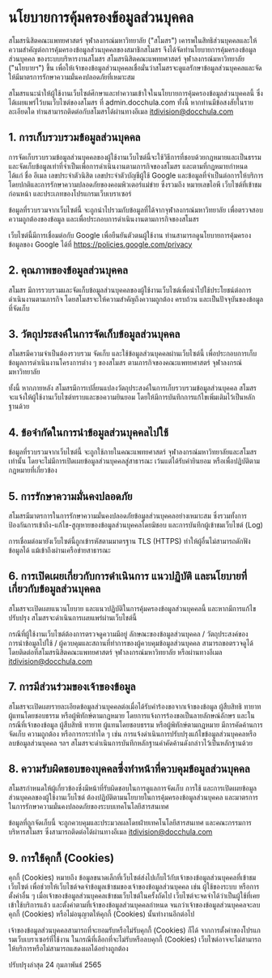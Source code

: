 # นโยบายการคุ้มครองข้อมูลส่วนบุคคล

สโมสรนิสิตคณะแพทยศาสตร์ จุฬาลงกรณ์มหาวิทยาลัย ("สโมสร") เคารพในสิทธิส่วนบุคคลและให้ความสำคัญต่อการคุ้มครองข้อมูลส่วนบุคคลของสมาชิกสโมสร จึงได้จัดทำนโยบายการคุ้มครองข้อมูลส่วนบุคคล ของระบบบริหารงานสโมสร สโมสรนิสิตคณะแพทยศาสตร์ จุฬาลงกรณ์มหาวิทยาลัย ("นโยบายฯ") ขึ้น เพื่อให้เจ้าของข้อมูลส่วนบุคคลเชื่อมั่นว่าสโมสรจะดูแลรักษาข้อมูลส่วนบุคคลและจัดให้มีมาตรการรักษาความมั่นคงปลอดภัยที่เหมาะสม

สโมสรแนะนำให้ผู้ใช้งานเว็บไซต์ศึกษาและทำความเข้าใจในนโยบายการคุ้มครองข้อมูลส่วนบุคคลนี้ ซึ่งได้เผยแพร่ไว้บนเว็บไซต์ของสโมสร ที่ admin.docchula.com ทั้งนี้ หากท่านมีข้อสงสัยในรายละเอียดใด ท่านสามารถติดต่อกับสโมสรได้ผ่านทางอีเมล itdivision@docchula.com

## 1. การเก็บรวบรวมข้อมูลส่วนบุคคล

การจัดเก็บรวบรวมข้อมูลส่วนบุคคลของผู้ใช้งานเว็บไซต์นี้จะใช้วิธีการที่ชอบด้วยกฎหมายและเป็นธรรม และจัดเก็บข้อมูลเท่าที่จำเป็นเพื่อการดำเนินงานตามภารกิจของสโมสร และตามที่กฎหมายกำหนด ได้แก่ ชื่อ อีเมล เลขประจำตัวนิสิต เลขประจำตัวบัญชีผู้ใช้ Google และข้อมูลที่จำเป็นต่อการให้บริการโดยปกติและการรักษาความปลอดภัยของคอมพิวเตอร์แม่ข่าย ซึ่งรวมถึง หมายเลขไอพี เว็บไซต์ที่เข้าชมก่อนหน้า และประเภทของโปรแกรมเว็บเบราเซอร์

ข้อมูลที่รวบรวมจากเว็บไซต์นี้ จะถูกนำไปรวมกับข้อมูลที่ได้จากจุฬาลงกรณ์มหาวิทยาลัย เพื่อตรวจสอบความถูกต้องของข้อมูล และเพื่อประกอบการดำเนินงานตามภารกิจของสโมสร

เว็บไซต์นี้มีการเชื่อมต่อกับ Google เพื่อยืนยันตัวตนผู้ใช้งาน ท่านสามารถดูนโยบายการคุ้มครองข้อมูลของ Google ได้ที่ https://policies.google.com/privacy

## 2. คุณภาพของข้อมูลส่วนบุคคล

สโมสร มีการรวบรวมและจัดเก็บข้อมูลส่วนบุคคลของผู้ใช้งานเว็บไซต์เพื่อนำไปใช้ประโยชน์ต่อการดำเนินงานตามภารกิจ โดยสโมสรจะให้ความสำคัญถึงความถูกต้อง ครบถ้วน และเป็นปัจจุบันของข้อมูลที่จัดเก็บ

## 3. วัตถุประสงค์ในการจัดเก็บข้อมูลส่วนบุคคล

สโมสรมีความจำเป็นต้องรวบรวม จัดเก็บ และใช้ข้อมูลส่วนบุคคลผ่านเว็บไซต์นี้ เพื่อประกอบการเก็บข้อมูลการดำเนินงานโครงการต่าง ๆ ของสโมสร ตามภารกิจของคณะแพทยศาสตร์ จุฬาลงกรณ์มหาวิทยาลัย

ทั้งนี้ หากภายหลัง สโมสรมีการเปลี่ยนแปลงวัตถุประสงค์ในการเก็บรวบรวมข้อมูลส่วนบุคคล สโมสรจะแจ้งให้ผู้ใช้งานเว็บไซต์ทราบและขอความยินยอม โดยให้มีการบันทึกการแก้ไขเพิ่มเติมไว้เป็นหลักฐานด้วย

## 4. ข้อจำกัดในการนำข้อมูลส่วนบุคคลไปใช้

ข้อมูลที่รวบรวมจากเว็บไซต์นี้ จะถูกใช้ภายในคณะแพทยศาสตร์ จุฬาลงกรณ์มหาวิทยาลัยและสโมสรเท่านั้น โดยจะไม่มีการเปิดเผยข้อมูลส่วนบุคคลสู่สาธารณะ เว้นแต่ได้รับคำยินยอม หรือเพื่อปฏิบัติตามกฎหมายที่เกี่ยวข้อง

## 5. การรักษาความมั่นคงปลอดภัย

สโมสรมีมาตรการในการรักษาความมั่นคงปลอดภัยข้อมูลส่วนบุคคลอย่างเหมาะสม ซึ่งรวมทั้งการป้องกันการเข้าถึง-แก้ไข-สูญหายของข้อมูลส่วนบุคคลโดยมิชอบ และการบันทึกผู้เข้าชมเว็บไซต์ (Log)

การเชื่อมต่อมายังเว็บไซต์นี้ถูกเข้ารหัสตามมาตรฐาน TLS (HTTPS) ทำให้ผู้อื่นไม่สามารถดักฟังข้อมูลได้ แม้เข้าถึงผ่านเครือข่ายสาธารณะ

## 6. การเปิดเผยเกี่ยวกับการดำเนินการ แนวปฏิบัติ และนโยบายที่เกี่ยวกับข้อมูลส่วนบุคคล

สโมสรจะเปิดเผยแนวนโยบาย และแนวปฏิบัติในการคุ้มครองข้อมูลส่วนบุคคลนี้ และหากมีการแก้ไขปรับปรุง สโมสรจะดำเนินการเผยแพร่ผ่านเว็บไชต์นี้

กรณีที่ผู้ใช้งานเว็บไซต์ต้องการตรวจดูความมีอยู่ ลักษณะของข้อมูลส่วนบุคคล / วัตถุประสงค์ของการนำข้อมูลไปใช้ / ผู้ควบคุมและสถานที่ทำการของผู้ควบคุมข้อมูลส่วนบุคคล สามารถขอตรวจดูได้โดยติดต่อที่สโมสรนิสิตคณะแพทยศาสตร์ จุฬาลงกรณ์มหาวิทยาลัย หรือผ่านทางอีเมล itdivision@docchula.com

## 7. การมีส่วนร่วมของเจ้าของข้อมูล

สโมสรจะเปิดเผยรายละเอียดข้อมูลส่วนบุคคลต่อเมื่อได้รับคำร้องขอจากเจ้าของข้อมูล ผู้สืบสิทธิ ทายาท ผู้แทนโดยชอบธรรม หรือผู้พิทักษ์ตามกฎหมาย โดยการแจ้งการร้องขอเป็นลายลักษณ์อักษร และในกรณีที่เจ้าของข้อมูล ผู้สืบสิทธิ ทายาท ผู้แทนโดยชอบธรรม หรือผู้พิทักษ์ตามกฎหมาย มีการคัดค้านการจัดเก็บ ความถูกต้อง หรือการกระทำใด ๆ เช่น การแจ้งดำเนินการปรับปรุงแก้ไขข้อมูลส่วนบุคคลหรือลบข้อมูลส่วนบุคคล ฯลฯ สโมสรจะดำเนินการบันทึกหลักฐานคำคัดค้านดังกล่าวไว้เป็นหลักฐานด้วย

## 8. ความรับผิดชอบของบุคคลซึ่งทำหน้าที่ควบคุมข้อมูลส่วนบุคคล

สโมสรกำหนดให้ผู้เกี่ยวข้องซึ่งมีหน้าที่รับผิดชอบในการดูแลการจัดเก็บ การใช้ และการเปิดเผยข้อมูลส่วนบุคคลของผู้ใช้งานเว็บไซต์ ต้องปฏิบัติตามนโยบายในการคุ้มครองข้อมูลส่วนบุคคล และมาตรการในการรักษาความมั่นคงปลอดภัยของระบบเทคโนโลยีสารสนเทศ

ข้อมูลที่ถูกจัดเก็บนี้ จะถูกควบคุมและประมวลผลโดยฝ่ายเทคโนโลยีสารสนเทศ และคณะกรรมการบริหารสโมสร ซึ่งสามารถติดต่อได้ผ่านทางอีเมล itdivision@docchula.com

## 9. การใช้คุกกี้ (Cookies)

คุกกี้ (Cookies) หมายถึง ข้อมูลขนาดเล็กที่เว็บไซต์ส่งไปเก็บไว้กับเจ้าของข้อมูลส่วนบุคคลที่เข้าชมเว็บไซต์ เพื่อช่วยให้เว็บไซต์จดจำข้อมูลเข้าชมของเจ้าของข้อมูลส่วนบุคคล เช่น ผู้ใช้ของระบบ หรือการตั้งค่าอื่น ๆ เมื่อเจ้าของข้อมูลส่วนบุคคลเข้าชมเว็บไซต์ในครั้งถัดไป เว็บไซต์จะจดจำได้ว่าเป็นผู้ใช้ที่เคยเข้าใช้บริการแล้ว และตั้งค่าตามที่เจ้าของข้อมูลส่วนบุคคลกำหนด จนกว่าเจ้าของข้อมูลส่วนบุคคลจะลบคุกกี้ (Cookies) หรือไม่อนุญาตให้คุกกี้ (Cookies) นั้นทำงานอีกต่อไป

เจ้าของข้อมูลส่วนบุคคลสามารถที่จะยอมรับหรือไม่รับคุกกี้ (Cookies) ก็ได้ จากการตั้งค่าของโปรแกรมเว็บเบราเซอร์ที่ใช้งาน ในกรณีที่เลือกที่จะไม่รับหรือลบคุกกี้ (Cookies) เว็บไซต์อาจจะไม่สามารถให้บริการหรือไม่สามารถแสดงผลได้อย่างถูกต้อง

ปรับปรุงล่าสุด 24 กุมภาพันธ์ 2565
